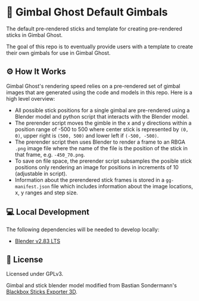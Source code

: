 # 👻 Gimbal Ghost Default Gimbals
The default pre-rendered sticks and template for creating pre-rendered sticks in Gimbal Ghost.

The goal of this repo is to eventually provide users with a template to create their own gimbals for use in Gimbal Ghost. 

## ⚙️ How It Works
Gimbal Ghost's rendering speed relies on a pre-rendered set of gimbal images that are generated using the code and models in this repo. Here is a high level overview:
* All possible stick positions for a single gimbal are pre-rendered using a Blender model and python script that interacts with the Blender model.
* The prerender script moves the gimble in the x and y directions within a position range of -500 to 500 where center stick is represented by `(0, 0)`, upper right is `(500, 500)` and lower left if `(-500, -500)`.
* The prerender script then uses Blender to render a frame to an RBGA `.png` image file where the name of the file is the position of the stick in that frame, e.g. `-450_70.png`.
* To save on file space, the prerender script subsamples the posible stick positions only rendering an image for positions in increments of 10 (adjustable in script).
* Information about the prerendered stick frames is stored in a `gg-manifest.json` file which includes information about the image locations, x, y ranges and step size.

## 💻 Local Development
The following dependencies will be needed to develop locally:
* [Blender v2.83 LTS](https://www.blender.org/download/lts/2-93/)

## 📝 License
Licensed under GPLv3.

Gimbal and stick blender model modified from Bastian Sondermann's [Blackbox Sticks Exporter 3D](https://github.com/bsondermann/BlackboxSticksExporter3D).